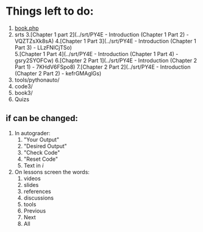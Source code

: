 Things left to do:
=================

1. [book.php](book.php)
2. srts
   3.[Chapter 1 part 2](../srt/PY4E - Introduction (Chapter 1 Part 2) - VQZTZsXk8sA)
   4.[Chapter 1 Part 3](../srt/PY4E - Introduction (Chapter 1 Part 3) - LLzFNlCjTSo)  
   5.[Chapter 1 Part 4](../srt/PY4E - Introduction (Chapter 1 Part 4) - gsry2SYOFCw)
   6.[Chapter 2 Part 1](../srt/PY4E - Introduction (Chapter 2 Part 1) - 7KHdV6FSpo8)
   7.[Chapter 2 Part 2](../srt/PY4E - Introduction (Chapter 2 Part 2) - kefrGMAglGs)
5. tools/pythonauto/
6. code3/
7. book3/
8. Quizs


if can be changed:
-----------------
1. In autograder: 
   1. "Your Output"
   2. "Desired Output"
   3. "Check Code"
   4. "Reset Code"
   5. Text in *i*
2. On lessons screen the words:
   1. videos
   2. slides
   3. references
   4. discussions
   5. tools
   6. Previous
   7. Next
   8. All
   
